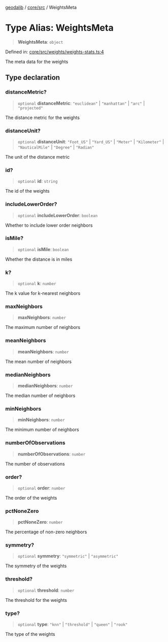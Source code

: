 [geodalib](../../../modules.md) / [core/src](../index.md) / WeightsMeta

# Type Alias: WeightsMeta

> **WeightsMeta**: `object`

Defined in: [core/src/weights/weights-stats.ts:4](https://github.com/GeoDaCenter/geoda-lib/blob/dd0b55e88e7fa62fd12212664ac5233e391d8b71/js/packages/core/src/weights/weights-stats.ts#L4)

The meta data for the weights

## Type declaration

### distanceMetric?

> `optional` **distanceMetric**: `"euclidean"` \| `"manhattan"` \| `"arc"` \| `"projected"`

The distance metric for the weights

### distanceUnit?

> `optional` **distanceUnit**: `"Foot_US"` \| `"Yard_US"` \| `"Meter"` \| `"Kilometer"` \| `"NauticalMile"` \| `"Degree"` \| `"Radian"`

The unit of the distance metric

### id?

> `optional` **id**: `string`

The id of the weights

### includeLowerOrder?

> `optional` **includeLowerOrder**: `boolean`

Whether to include lower order neighbors

### isMile?

> `optional` **isMile**: `boolean`

Whether the distance is in miles

### k?

> `optional` **k**: `number`

The k value for k-nearest neighbors

### maxNeighbors

> **maxNeighbors**: `number`

The maximum number of neighbors

### meanNeighbors

> **meanNeighbors**: `number`

The mean number of neighbors

### medianNeighbors

> **medianNeighbors**: `number`

The median number of neighbors

### minNeighbors

> **minNeighbors**: `number`

The minimum number of neighbors

### numberOfObservations

> **numberOfObservations**: `number`

The number of observations

### order?

> `optional` **order**: `number`

The order of the weights

### pctNoneZero

> **pctNoneZero**: `number`

The percentage of non-zero neighbors

### symmetry?

> `optional` **symmetry**: `"symmetric"` \| `"asymmetric"`

The symmetry of the weights

### threshold?

> `optional` **threshold**: `number`

The threshold for the weights

### type?

> `optional` **type**: `"knn"` \| `"threshold"` \| `"queen"` \| `"rook"`

The type of the weights
